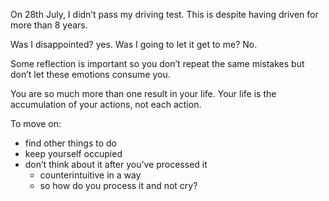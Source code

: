 On 28th July, I didn’t pass my driving test. This is despite having driven for more than 8 years.

Was I disappointed? yes. Was I going to let it get to me? No.

Some reflection is important so you don’t repeat the same mistakes but don’t let these emotions consume you. 

You are so much more than one result in your life. Your life is the accumulation of your actions, not each action.

To move on:

- find other things to do
- keep yourself occupied
- don’t think about it after you’ve processed it
    - counterintuitive in a way
    - so how do you process it and not cry?